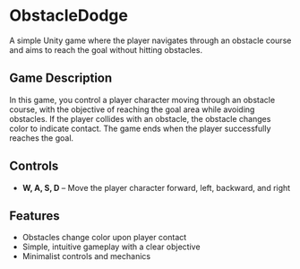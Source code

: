# ObstacleDodge

A simple Unity game where the player navigates through an obstacle course and aims to reach the goal without hitting obstacles.

## Game Description

In this game, you control a player character moving through an obstacle course, with the objective of reaching the goal area while avoiding obstacles. If the player collides with an obstacle, the obstacle changes color to indicate contact. The game ends when the player successfully reaches the goal.

## Controls

- **W, A, S, D** – Move the player character forward, left, backward, and right

## Features

- Obstacles change color upon player contact
- Simple, intuitive gameplay with a clear objective
- Minimalist controls and mechanics
 
